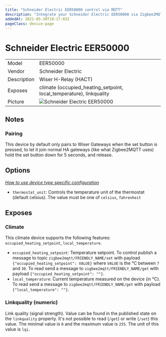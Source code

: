 ```yaml
---
title: "Schneider Electric EER50000 control via MQTT"
description: "Integrate your Schneider Electric EER50000 via Zigbee2MQTT with whatever smart home infrastructure you are using without the vendor's bridge or gateway."
addedAt: 2021-05-30T19:17:03Z
pageClass: device-page
---
```


<!-- !!!! -->
<!-- ATTENTION: This file is auto-generated through docgen! -->
<!-- You can only edit the "Notes"-Section between the two comment lines "Notes BEGIN" and "Notes END". -->
<!-- Do not use h1 or h2 heading within "## Notes"-Section. -->
<!-- !!!! -->

# Schneider Electric EER50000

|     |     |
|-----|-----|
| Model | EER50000  |
| Vendor  | Schneider Electric  |
| Description | Wiser H-Relay (HACT) |
| Exposes | climate (occupied_heating_setpoint, local_temperature), linkquality |
| Picture | ![Schneider Electric EER50000](https://www.zigbee2mqtt.io/images/devices/EER50000.jpg) |


<!-- Notes BEGIN: You can edit here. Add "## Notes" headline if not already present. -->
## Notes


### Pairing
This device by default only pairs to Wiser Gateways when the set button is pressed, to let it join normal HA gateways (like what Zigbee2MQTT uses) hold the set button down for 5 seconds, and release.
<!-- Notes END: Do not edit below this line -->


## Options
*[How to use device type specific configuration](../zigbee2mqtt.io/docs/guide/configuration/devices-groups.md#specific-device-options)*

* `thermostat_unit`: Controls the temperature unit of the thermostat (default celsius). The value must be one of `celsius`, `fahrenheit`


## Exposes

### Climate 
This climate device supports the following features: `occupied_heating_setpoint`, `local_temperature`.
- `occupied_heating_setpoint`: Temperature setpoint. To control publish a message to topic `zigbee2mqtt/FRIENDLY_NAME/set` with payload `{"occupied_heating_setpoint": VALUE}` where `VALUE` is the °C between `7` and `30`. To read send a message to `zigbee2mqtt/FRIENDLY_NAME/get` with payload `{"occupied_heating_setpoint": ""}`.
- `local_temperature`: Current temperature measured on the device (in °C). To read send a message to `zigbee2mqtt/FRIENDLY_NAME/get` with payload `{"local_temperature": ""}`.

### Linkquality (numeric)
Link quality (signal strength).
Value can be found in the published state on the `linkquality` property.
It's not possible to read (`/get`) or write (`/set`) this value.
The minimal value is `0` and the maximum value is `255`.
The unit of this value is `lqi`.

